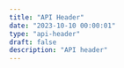 ```yaml
---
title: "API Header"
date: "2023-10-10 00:00:01"
type: "api-header"
draft: false
description: "API header"
---
```





